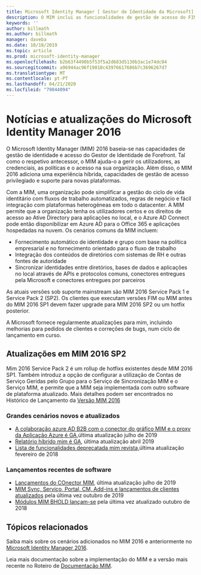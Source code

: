 ```yaml
---
title: Microsoft Identity Manager [ Gestor de Identidade da Microsoft] Microsoft Docs
description: O MIM inclui as funcionalidades de gestão de acesso do FIM 2010 e ajuda-o a gerir utilizadores, credenciais, políticas e acesso dentro da sua organização.
keywords: ''
author: billmath
ms.author: billmath
manager: daveba
ms.date: 10/18/2019
ms.topic: article
ms.prod: microsoft-identity-manager
ms.openlocfilehash: b2b63f4490b5f53f5a2d683d5130b3ac1e74dc04
ms.sourcegitcommit: a96944ac96f19018c43976617686b7c3696267d7
ms.translationtype: MT
ms.contentlocale: pt-PT
ms.lasthandoff: 04/21/2020
ms.locfileid: "79044094"
---
```

# <a name="microsoft-identity-manager-2016-news-and-updates"></a>Notícias e atualizações do Microsoft Identity Manager 2016

O Microsoft Identity Manager (MIM) 2016 baseia-se nas capacidades de gestão de identidade e acesso do Gestor de Identidade de Forefront. Tal como o respetivo antecessor, o MIM ajuda-o a gerir os utilizadores, as credenciais, as políticas e o acesso na sua organização.  Além disso, o MIM 2016 adiciona uma experiência híbrida, capacidades de gestão de acesso privilegiado e suporte para novas plataformas.


Com a MIM, uma organização pode simplificar a gestão do ciclo de vida identitário com fluxos de trabalho automatizados, regras de negócio e fácil integração com plataformas heterogéneas em todo o datacenter. A MIM permite que a organização tenha os utilizadores certos e os direitos de acesso ao Ative Directory para aplicações no local, e o Azure AD Connect pode então disponibilizar em Azure AD para o Office 365 e aplicações hospedadas na nuvem. Os cenários comuns da MIM incluem:
 - Fornecimento automático de identidade e grupo com base na política empresarial e no fornecimento orientado para o fluxo de trabalho
 - Integração dos conteúdos de diretórios com sistemas de RH e outras fontes de autoridade
 - Sincronizar identidades entre diretórios, bases de dados e aplicações no local através de APIs e protocolos comuns, conectores entregues pela Microsoft e conectores entregues por parceiros

As atuais versões sob suporte mainstream são MIM 2016 Service Pack 1 e Service Pack 2 (SP2).  Os clientes que executam versões FIM ou MIM antes do MIM 2016 SP1 devem fazer upgrade para MIM 2016 SP2 ou um hotfix posterior.

A Microsoft fornece regularmente atualizações para mim, incluindo melhorias para pedidos de clientes e correções de bugs, num ciclo de lançamento em curso.

## <a name="updates-in-mim-2016-sp2"></a>Atualizações em MIM 2016 SP2

Mim 2016 Service Pack 2 é um rollup de hotfixs existentes desde MIM 2016 SP1. Também introduz a opção de configurar a utilização de Contas de Serviço Geridas pelo Grupo para o Serviço de Sincronização MIM e o Serviço MIM, e permite que a MIM seja implementada com outro software de plataforma atualizado. Mais detalhes podem ser encontrados no Histórico de Lançamento da [Versão MIM 2016](./reference/version-history.md)

### <a name="major-new-and-updated-scenarios"></a>Grandes cenários novos e atualizados

- [A colaboração azure AD B2B com o conector do gráfico MIM e o proxy da Aplicação Azure é GA,](microsoft-identity-manager-2016-graph-b2b-scenario.md)última atualização julho de 2019
- [Relatório híbrido mim é GA](https://cloudblogs.microsoft.com/enterprisemobility/2018/02/23/hybrid-mim-reporting-now-available-in-azure-active-directory/), última atualização abril 2019
- [Lista de funcionalidades deprecatada mim revista,](microsoft-identity-manager-2016-deprecated-features.md)última atualização fevereiro de 2018

### <a name="recent-software-releases"></a>Lançamentos recentes de software

- [Lançamentos do COnector MIM](./reference/microsoft-identity-manager-2016-connector-version-history.md), última atualização julho de 2019
- [MIM Sync, Serviço, Portal, CM, Add-ins e lançamentos de clientes atualizados](./reference/version-history.md) pela última vez outubro de 2019
- [Módulos MIM BHOLD lançam-se](./reference/version-bhold-history.md) pela última vez atualizado outubro de 2018




## <a name="related-topics"></a>Tópicos relacionados

Saiba mais sobre os cenários adicionados no MIM 2016 e anteriormente no [Microsoft Identity Manager 2016](microsoft-identity-manager-2016.md).

Leia mais documentação sobre a implementação do MIM e a versão mais recente no Roteiro de [Documentação MIM](https://docs.microsoft.com/microsoft-identity-manager/).

